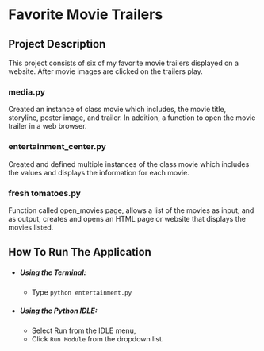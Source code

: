 # Favorite Movie Trailers

## Project Description
This project consists of six of my favorite movie
trailers displayed on a website.  After movie images are clicked
on the trailers play.

### media.py
Created an instance of class movie which includes, the movie title,
storyline, poster image, and trailer. In addition, a function to open
the movie trailer in a web browser.

### entertainment_center.py
Created and defined multiple instances of the class movie which
includes the values and displays the information for each movie.

### fresh tomatoes.py
Function called open_movies page, allows a list of the movies
as input, and as output, creates and opens an HTML page
or website that displays the movies listed.

## How To Run The Application
* ##### Using the Terminal:
    * Type  `python entertainment.py`

* ##### Using the Python IDLE:
    * Select Run from the IDLE menu,
    *  Click `Run Module` from the dropdown list.
